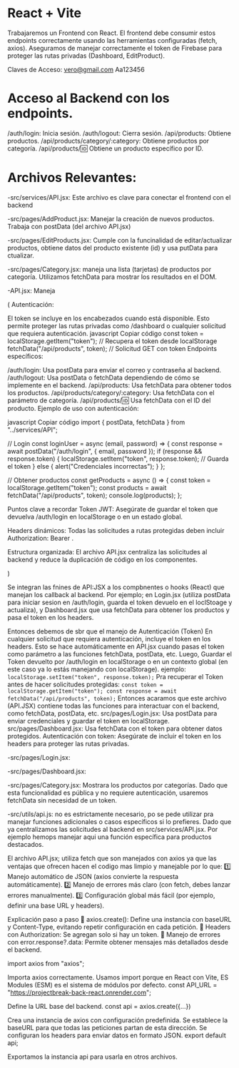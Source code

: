 # React + Vite
Trabajaremos un Frontend con React. El frontend debe consumir estos endpoints correctamente usando las herramientas configuradas (fetch, axios). Aseguramos de manejar correctamente el token de Firebase para proteger las rutas privadas (Dashboard, EditProduct). 

Claves de Acceso: vero@gmail.com  Aa123456

# Acceso al Backend con los endpoints.
/auth/login: Inicia sesión.
/auth/logout: Cierra sesión.
/api/products: Obtiene productos.
/api/products/category/:category: Obtiene productos por categoría.
/api/products/:id: Obtiene un producto específico por ID.

# Archivos Relevantes:
-src/services/API.jsx: Este archivo es clave para conectar el frontend con el backend

-src/pages/AddProduct.jsx: Manejar la creación de nuevos productos. Trabaja con postData (del archivo API.jsx)

-src/pages/EditProducts.jsx: Cumple con la funcinalidad de editar/actualizar productos, obtiene datos del producto existente (id) y usa putData para ctualizar.

-src/pages/Category.jsx: maneja una lista (tarjetas) de productos por categoría. Utilizamos fetchData para mostrar los resultados en el DOM.

-API.jsx: Maneja

(  Autenticación:

El token se incluye en los encabezados cuando está disponible. Esto permite proteger las rutas privadas como /dashboard o cualquier solicitud que requiera autenticación.
javascript
Copiar código
const token = localStorage.getItem("token"); // Recupera el token desde localStorage
fetchData("/api/products", token); // Solicitud GET con token
Endpoints específicos:

/auth/login: Usa postData para enviar el correo y contraseña al backend.
/auth/logout: Usa postData o fetchData dependiendo de cómo se implemente en el backend.
/api/products: Usa fetchData para obtener todos los productos.
/api/products/category/:category: Usa fetchData con el parámetro de categoría.
/api/products/:id: Usa fetchData con el ID del producto.
Ejemplo de uso con autenticación:

javascript
Copiar código
import { postData, fetchData } from "../services/API";

// Login
const loginUser = async (email, password) => {
  const response = await postData("/auth/login", { email, password });
  if (response && response.token) {
    localStorage.setItem("token", response.token); // Guarda el token
  } else {
    alert("Credenciales incorrectas");
  }
};

// Obtener productos
const getProducts = async () => {
  const token = localStorage.getItem("token");
  const products = await fetchData("/api/products", token);
  console.log(products);
};

Puntos clave a recordar
Token JWT: Asegúrate de guardar el token que devuelva /auth/login en localStorage o en un estado global.

Headers dinámicos: Todas las solicitudes a rutas protegidas deben incluir Authorization: Bearer <token>.

Estructura organizada: El archivo API.jsx centraliza las solicitudes al backend y reduce la duplicación de código en los componentes.


  )

Se integran las fnines de  API:JSX a los compbnentes o hooks (React) que manejan los callback al backend. Por ejemplo; en Login.jsx (utiliza postData para iniciar sesion en /auth/login, guarda el token devuelo en el loclStoage y actualiza), y  Dashboard.jsx que usa fetchData para obtener los productos y pasa el token en los headers.

Entonces debemos de sbr que el manejo de Autenticación (Token)
En cualquier solicitud que requiera autenticación, incluye el token en los headers. Esto se hace automáticamente en API.jsx cuando pasas el token como parámetro a las funciones fetchData, postData, etc. Luego, Guardar el Token devuelto por /auth/login en localStorage o en un contexto global (en este caso ya lo estás manejando con localStorage).
ejemplo: 
`
localStorage.setItem("token", response.token);
`
Pra recuperar el Token antes de hacer solicitudes protegidas:
`
const token = localStorage.getItem("token");
const response = await fetchData("/api/products", token);
`
Entonces acaramos que este archivo (API.JSX) contiene todas las funciones para interactuar con el backend, como fetchData, postData, etc.
src/pages/Login.jsx: Usa postData para enviar credenciales y guardar el token en localStorage.
src/pages/Dashboard.jsx: Usa fetchData con el token para obtener datos protegidos.
Autenticación con token: Asegúrate de incluir el token en los headers para proteger las rutas privadas.

-src/pages/Login.jsx:


-src/pages/Dashboard.jsx:

-src/pages/Category.jsx: Mostrara los productos por categorías. Dado que esta funcionalidad es pública y no requiere autenticación, usaremos fetchData sin necesidad de un token.

-src/utils/api.js: no es estrictamente necesario, po se pede utilizar pra manejar funciones adicionales o casos específicos si lo prefieres.
Dado que ya centralizamos las solicitudes al backend en src/services/API.jsx. Por ejemplo hemops manejar aqui una función específica para productos destacados.


El archivo API.jsx; utiliza fetch que son manejados con axios ya que las ventajas que ofrecen hacen el codigo mas limpio y manejable por lo que:
1️⃣ Manejo automático de JSON (axios convierte la respuesta automáticamente).
2️⃣ Manejo de errores más claro (con fetch, debes lanzar errores manualmente).
3️⃣ Configuración global más fácil (por ejemplo, definir una base URL y headers).

Explicación paso a paso
🔹 axios.create(): Define una instancia con baseURL y Content-Type, evitando repetir configuración en cada petición.
🔹 Headers con Authorization: Se agregan solo si hay un token.
🔹 Manejo de errores con error.response?.data: Permite obtener mensajes más detallados desde el backend.

import axios from "axios";

Importa axios correctamente.
Usamos import porque en React con Vite, ES Modules (ESM) es el sistema de módulos por defecto.
const API_URL = "https://projectbreak-back-react.onrender.com";

Define la URL base del backend.
const api = axios.create({...})

Crea una instancia de axios con configuración predefinida.
Se establece la baseURL para que todas las peticiones partan de esta dirección.
Se configuran los headers para enviar datos en formato JSON.
export default api;

Exportamos la instancia api para usarla en otros archivos.

<!-- <!doctype html>
<html lang="en">
  <head>
    <meta charset="UTF-8" />
    <link rel="icon" type="image/svg+xml" href="/vite.svg" />
    <meta name="viewport" content="width=device-width, initial-scale=1.0" />
    <title>Vite + React</title>
  </head>
  <body>
    <div id="root"></div>
    <script type="module" src="/src/main.jsx"></script>
  </body>
</html> -->